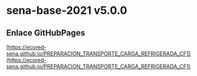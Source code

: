 # **sena-base-2021 v5.0.0**

## **Enlace GitHubPages**

[https://ecored-sena.github.io/PREPARACION_TRANSPORTE_CARGA_REFRIGERADA_CF1](https://ecored-sena.github.io/PREPARACION_TRANSPORTE_CARGA_REFRIGERADA_CF1)

